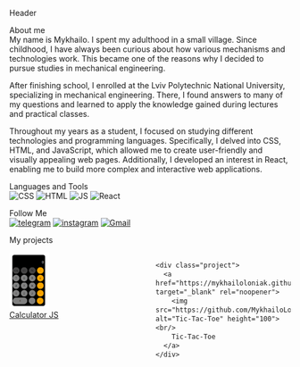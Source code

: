 Header

About me\
My name is Mykhailo. I spent my adulthood in a small village. Since childhood, I have always been curious about how various mechanisms and technologies work. This became one of the reasons why I decided to pursue studies in mechanical engineering.

After finishing school, I enrolled at the Lviv Polytechnic National University, specializing in mechanical engineering. There, I found answers to many of my questions and learned to apply the knowledge gained during lectures and practical classes.

Throughout my years as a student, I focused on studying different technologies and programming languages. Specifically, I delved into CSS, HTML, and JavaScript, which allowed me to create user-friendly and visually appealing web pages. Additionally, I developed an interest in React, enabling me to build more complex and interactive web applications.

Languages and Tools\
![CSS](https://img.shields.io/badge/Css-black?style=for-the-badge&logo=CSs3)
![HTML](https://img.shields.io/badge/HTML-black?style=for-the-badge&logo=HTML5)
![JS](https://img.shields.io/badge/JavaScript-black?style=for-the-badge&logo=JavaScript)
![React](https://img.shields.io/badge/React-black?style=for-the-badge&logo=React)

Follow Me\
[![telegram](https://img.shields.io/badge/Telegram-black?style=for-the-badge&logo=Telegram)](https://t.me/MykhailoLoniak)
[![instagram](https://img.shields.io/badge/Instagram-black?style=for-the-badge&logo=Instagram)](https://instagram.com/lonyakmisha?igshid=MzNlNGNkZWQ4Mg==)
[![Gmail](https://img.shields.io/badge/Gmail-black?style=for-the-badge&logo=Gmail)](http://loniakmykhail@gmail.com)

<!DOCTYPE html>
<html>
<head>
  <style>
    .projects-container {
      display: grid;
      grid-template-columns: repeat(auto-fit, minmax(200px, 1fr));
      gap: 20px;
    }
    
    .project {
      text-align: center;
    }
  </style>
</head>
<body>
  <p>My projects</p>
  <div class="projects-container">
    <div class="project">
      <a href="https://mykhailoloniak.github.io/project/" target="_blank" rel="noopener">
        <img src="https://github.com/MykhailoLoniak/MykhailoLoniak/blob/main/calc.png" alt="calculator" height="100"><br/>
        Calculator JS
      </a>
    </div>
    
    <div class="project">
      <a href="https://mykhailoloniak.github.io/xo/" target="_blank" rel="noopener">
        <img src="https://github.com/MykhailoLoniak/xo/blob/main/ico.png" alt="Tic-Tac-Toe" height="100"><br/>
        Tic-Tac-Toe
      </a>
    </div>
  </div>
</body>
</html>

